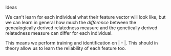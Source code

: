 Ideas

We can't learn for each individual what their feature vector will look like, but we can learn in general how much the *difference* between the genealogically derived relatedness measure and the genetically derived relatedness measure can differ for each individual.

This means we perform training and identification on |<genealogical vector> - <genetic vector>|. This should in theory allow us to learn the reliability of each feature too.
